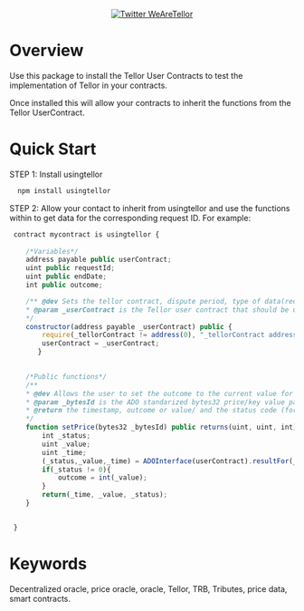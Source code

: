 
<p align="center">
  <a href='https://twitter.com/WeAreTellor'>
    <img src= 'https://img.shields.io/twitter/url/http/shields.io.svg?style=social' alt='Twitter WeAreTellor' />
  </a> 
</p>


# Overview

Use this package to install the Tellor User Contracts to test the implementation of Tellor in your contracts.

Once installed this will allow your contracts to inherit the functions from the Tellor UserContract. 

# Quick Start

STEP 1: Install usingtellor

```bash
  npm install usingtellor
```

STEP 2: Allow your contact to inherit from usingtellor and use the functions within to get data for the corresponding request ID. For example: 

```javascript
 contract mycontract is usingtellor {
    
    /*Variables*/
    address payable public userContract;
    uint public requestId;
    uint public endDate;
    int public outcome;

    /** @dev Sets the tellor contract, dispute period, type of data(requestId), end date and dispute cost
    * @param _userContract is the Tellor user contract that should be used by the interface
    */
    constructor(address payable _userContract) public {
        require(_tellorContract != address(0), "_tellorContract address should not be 0");
        userContract = _userContract;
       }

    
    /*Public functions*/
    /**
    * @dev Allows the user to set the outcome to the current value for the _id specified using the ADO specification for the standard inteface for price oracles
    * @param _bytesId is the ADO standarized bytes32 price/key value pair identifier
    * @return the timestamp, outcome or value/ and the status code (for retreived, null, etc...)
    */
    function setPrice(bytes32 _bytesId) public returns(uint, uint, int){
        int _status;
        uint _value;
        uint _time;
        (_status,_value,_time) = ADOInterface(userContract).resultFor(_bytesId);
        if(_status != 0){
        	outcome = int(_value);
        }
        return(_time, _value, _status);
    }


 }
```


# Keywords

Decentralized oracle, price oracle, oracle, Tellor, TRB, Tributes, price data, smart contracts.